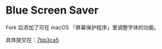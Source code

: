 # Blue Screen Saver

Fork 后添加了可在 macOS 「屏幕保护程序」里调整字体的功能。

具体提交在：[7bb3ca5](https://github.com/usattc/Blue-Screen-Saver/commit/7bb3ca58dc99d06dedd624cfcb5528d83ef73b74)
